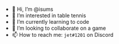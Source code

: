 - 👋 Hi, I’m @isums
- 👀 I’m interested in table tennis
- 🌱 I’m currently learning to code
- 💞️ I’m looking to collaborate on a game
- 📫 How to reach me: `jet#1201` on Discord

<!---
isums/isums is a ✨ special ✨ repository because its `README.md` (this file) appears on your GitHub profile.
You can click the Preview link to take a look at your changes.
--->
